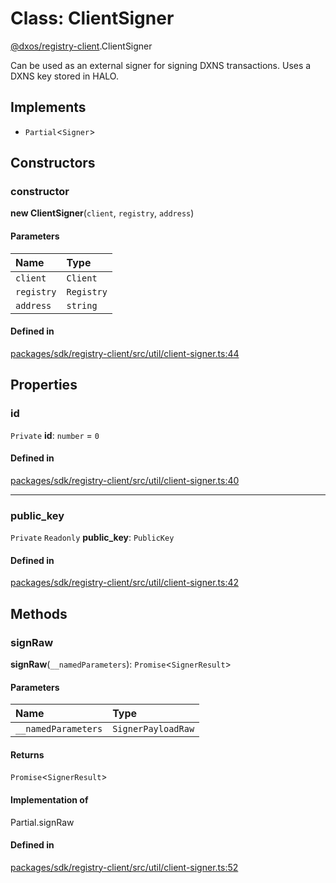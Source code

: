 # Class: ClientSigner

[@dxos/registry-client](../modules/dxos_registry_client.md).ClientSigner

Can be used as an external signer for signing DXNS transactions.
Uses a DXNS key stored in HALO.

## Implements

- `Partial`<`Signer`\>

## Constructors

### constructor

**new ClientSigner**(`client`, `registry`, `address`)

#### Parameters

| Name | Type |
| :------ | :------ |
| `client` | `Client` |
| `registry` | `Registry` |
| `address` | `string` |

#### Defined in

[packages/sdk/registry-client/src/util/client-signer.ts:44](https://github.com/dxos/dxos/blob/main/packages/sdk/registry-client/src/util/client-signer.ts#L44)

## Properties

### id

 `Private` **id**: `number` = `0`

#### Defined in

[packages/sdk/registry-client/src/util/client-signer.ts:40](https://github.com/dxos/dxos/blob/main/packages/sdk/registry-client/src/util/client-signer.ts#L40)

___

### public_key

 `Private` `Readonly` **public_key**: `PublicKey`

#### Defined in

[packages/sdk/registry-client/src/util/client-signer.ts:42](https://github.com/dxos/dxos/blob/main/packages/sdk/registry-client/src/util/client-signer.ts#L42)

## Methods

### signRaw

**signRaw**(`__namedParameters`): `Promise`<`SignerResult`\>

#### Parameters

| Name | Type |
| :------ | :------ |
| `__namedParameters` | `SignerPayloadRaw` |

#### Returns

`Promise`<`SignerResult`\>

#### Implementation of

Partial.signRaw

#### Defined in

[packages/sdk/registry-client/src/util/client-signer.ts:52](https://github.com/dxos/dxos/blob/main/packages/sdk/registry-client/src/util/client-signer.ts#L52)
